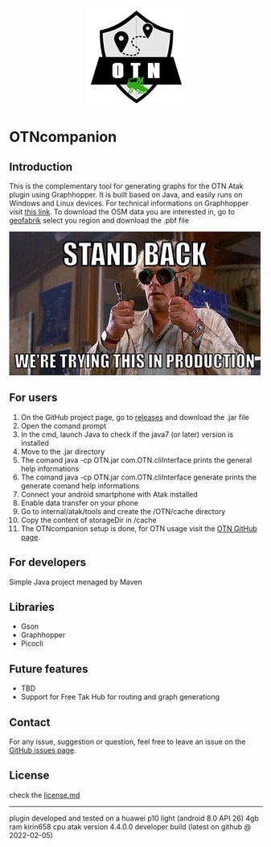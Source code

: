 <p align="center">
  <img src= https://github.com/L-Belluomini/OTN/blob/main/img/OTN1-0_crop_resize.png>
   
<p/>

# OTNcompanion

## Introduction
This is the complementary tool for generating graphs for the OTN Atak plugin using Graphhopper.
It is built based on Java, and easily runs on Windows and Linux devices.
For technical informations on Graphhopper visit [this link](https://github.com/graphhopper/graphhopper/tree/master/docs).
To download the OSM data you are interested in, go to [geofabrik](https://download.geofabrik.de/) select you region and download the .pbf file

![image](https://github.com/L-Belluomini/OTN/blob/main/img/51oEcOu.jpg)
## For users
1. On the GitHub project page, go to [releases](https://github.com/L-Belluomini/OTN-companion/releases) and download the .jar file
2. Open the comand prompt
3. In the cmd, launch Java to check if the java7 (or later) version is installed
4. Move to the .jar directory
5. The comand java -cp OTN.jar com.OTN.cliInterface prints the general help informations
6. The comand java -cp OTN.jar com.OTN.cliInterface generate prints the generate comand help informations
7. Connect your android smartphone with Atak installed
8. Enable data transfer on your phone
9. Go to internal/atak/tools and create the /OTN/cache directory
10. Copy the content of storageDir in /cache
11. The OTNcompanion setup is done, for OTN usage visit the [OTN GitHub page](https://github.com/L-Belluomini/OTN).
## For developers
Simple Java project menaged by Maven
## Libraries
* Gson
* Graphhopper
* Picocli
## Future features
* TBD
* Support for Free Tak Hub for routing and graph generationg
## Contact
For any issue, suggestion or question, feel free to leave an issue on the [GitHub issues page](https://github.com/L-Belluomini/OTN-companion/issues).
## License
check the [license.md](https://github.com/L-Belluomini/OTN-companion/blob/main/LICENSE)

---
plugin developed and tested on a huawei p10 light (android 8.0 API 26)
4gb ram
kirin658 cpu
atak version 4.4.0.0 developer build (latest on github @ 2022-02-05)
